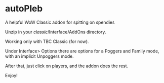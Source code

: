 # autoPleb
A helpful WoW Classic addon for spitting on spendies

Unzip in your _classic_/Interface/AddOns directory.

Working only with TBC Classic (for now).


Under Interface> Options there are options for a Poggers and Family mode, with an implicit Unpoggers mode. 

After that, just click on players, and the addon does the rest. 

Enjoy!
